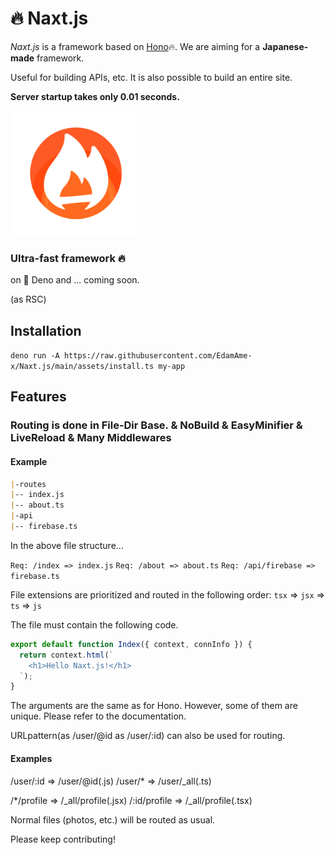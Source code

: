 # 🔥 Naxt.js

_Naxt.js_ is a framework based on [Hono](https://github.com/honojs/hono)🔥.
We are aiming for a **Japanese-made** framework.

Useful for building APIs, etc.
It is also possible to build an entire site.

**Server startup takes only 0.01 seconds.**

<img src="/assets/icon.png" alt="naxt-js-logo" width="200" />

### Ultra-fast framework 🔥

on 🦕 Deno and ... coming soon.

(as RSC)

## Installation
`deno run -A https://raw.githubusercontent.com/EdamAme-x/Naxt.js/main/assets/install.ts my-app`

## Features

### Routing is done in File-Dir Base. & NoBuild & EasyMinifier & LiveReload & Many Middlewares

#### Example

```markdown
|-routes
|-- index.js
|-- about.ts
|-api
|-- firebase.ts
```

In the above file structure...

`Req: /index => index.js`
`Req: /about => about.ts`
`Req: /api/firebase => firebase.ts`

File extensions are prioritized and routed in the following order: `tsx` => `jsx` => `ts` => `js`

The file must contain the following code.

```js
export default function Index({ context, connInfo }) {
  return context.html(`
    <h1>Hello Naxt.js!</h1>
  `);
}
```

The arguments are the same as for Hono.
However, some of them are unique. Please refer to the documentation.

URLpattern(as /user/@id as /user/:id) can also be used for routing.

#### Examples
/user/:id => /user/@id(.js)
/user/* => /user/_all(.ts)

/*/profile => /_all/profile(.jsx)
/:id/profile => /_all/profile(.tsx)

Normal files (photos, etc.) will be routed as usual.

Please keep contributing! 

